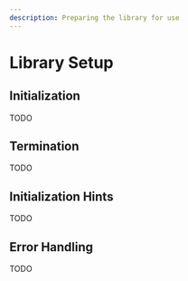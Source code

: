 ```yaml
---
description: Preparing the library for use
---
```


# Library Setup

## Initialization

TODO

## Termination

TODO

## Initialization Hints

TODO

## Error Handling

TODO
